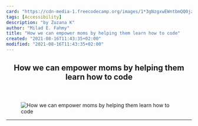 ```yaml
---
card: "https://cdn-media-1.freecodecamp.org/images/1*3gNzgxwEWntbmQQ0jz1SNg.jpeg"
tags: [Accessibility]
description: "by Zuzana K"
author: "Milad E. Fahmy"
title: "How we can empower moms by helping them learn how to code"
created: "2021-08-16T11:43:35+02:00"
modified: "2021-08-16T11:43:35+02:00"
---
```

<div class="site-wrapper">
<main id="site-main" class="site-main outer">
<div class="inner">
<article class="post-full post tag-accessibility tag-moms tag-technology tag-programming tag-learning-to-code ">
<header class="post-full-header">
<h1 class="post-full-title">How we can empower moms by helping them learn how to code</h1>
</header>
<figure class="post-full-image">
<picture>
<source media="(max-width: 700px)" sizes="1px" srcset="data:image/gif;base64,R0lGODlhAQABAIAAAAAAAP///yH5BAEAAAAALAAAAAABAAEAAAIBRAA7 1w">
<source media="(min-width: 701px)" sizes="(max-width: 800px) 400px,
(max-width: 1170px) 700px,
1400px" srcset="https://cdn-media-1.freecodecamp.org/images/1*3gNzgxwEWntbmQQ0jz1SNg.jpeg 300w,
https://cdn-media-1.freecodecamp.org/images/1*3gNzgxwEWntbmQQ0jz1SNg.jpeg 600w,
https://cdn-media-1.freecodecamp.org/images/1*3gNzgxwEWntbmQQ0jz1SNg.jpeg 1000w,
https://cdn-media-1.freecodecamp.org/images/1*3gNzgxwEWntbmQQ0jz1SNg.jpeg 2000w">
<img onerror="this.style.display='none'" src="https://cdn-media-1.freecodecamp.org/images/1*3gNzgxwEWntbmQQ0jz1SNg.jpeg" alt="How we can empower moms by helping them learn how to code">
</picture>
</figure>
<section class="post-full-content">
<div class="post-content medium-migrated-article">
</div>
<hr>
</section>
</article>
</div>
</main>
</div>
<!-- Google Tag Manager (noscript) -->
<!-- End Google Tag Manager (noscript) -->
